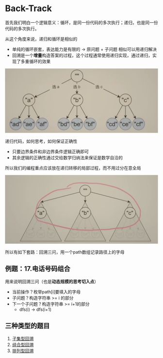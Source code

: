 # Back-Track

首先我们明白一个逻辑意义：循环，是同一份代码的多次执行；递归，也是同一份代码的多次执行。

从这个角度来说，递归和循环是相似的

- 单纯的循环嵌套，表达能力是有限的 -> 原问题 + 子问题 相似可以用递归解决
- 回溯是一个**增量**构造答案的过程，这个过程通常使用递归实现，通过递归，实现了多重循环的效果

![alt text](../../../assets/imgs/algorithms/leetcode/back-track/image.png)

递归代码，如何思考，如何保证正确性

- 只要边界条件和非边界条件逻辑正确即可
- 其余逻辑的正确性通过交给数学归纳法来保证是数学自洽的

所以我们的编程重点应该放在递归转移的局部过程，而不用过分在意全局

![alt text](../../../assets/imgs/algorithms/leetcode/back-track/image-4.png)

所以有如下套路：回溯三问，用一个path数组记录路径上的字母

## 例题：17.电话号码组合

用来说明回溯三问（也是**动态规模的思考切入点**）

- 当前操作？枚举path[i]要填入的字母
- 子问题？构造字符串 >= i   的部分
- 下一个子问题？构造字符串 >= i+1的部分
  - dfs(i) -> dfs(i+1)




## 三种类型的题目

1. [子集型回溯](./subset/README.md)
1. [组合型回溯](./combination/README.md)
1. [排列型回溯](./permutation/README.md)

